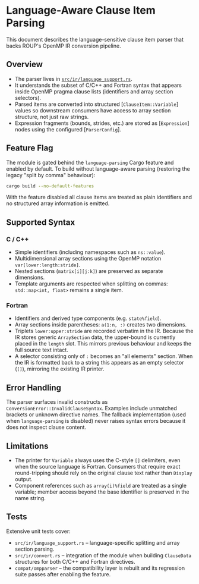 # Language-Aware Clause Item Parsing

This document describes the language-sensitive clause item parser that backs
ROUP's OpenMP IR conversion pipeline.

## Overview

* The parser lives in [`src/ir/language_support.rs`](../src/ir/language_support.rs).
* It understands the subset of C/C++ and Fortran syntax that appears inside
  OpenMP pragma clause lists (identifiers and array section selectors).
* Parsed items are converted into structured [`ClauseItem::Variable`] values so
  downstream consumers have access to array section structure, not just raw
  strings.
* Expression fragments (bounds, strides, etc.) are stored as [`Expression`]
  nodes using the configured [`ParserConfig`].

## Feature Flag

The module is gated behind the `language-parsing` Cargo feature and enabled by
default. To build without language-aware parsing (restoring the legacy "split
by comma" behaviour):

```bash
cargo build --no-default-features
```

With the feature disabled all clause items are treated as plain identifiers and
no structured array information is emitted.

## Supported Syntax

### C / C++

* Simple identifiers (including namespaces such as `ns::value`).
* Multidimensional array sections using the OpenMP notation
  `var[lower:length:stride]`.
* Nested sections (`matrix[i][j:k]`) are preserved as separate dimensions.
* Template arguments are respected when splitting on commas:
  `std::map<int, float>` remains a single item.

### Fortran

* Identifiers and derived type components (e.g. `state%field`).
* Array sections inside parentheses: `a(1:n, :)` creates two dimensions.
* Triplets `lower:upper:stride` are recorded verbatim in the IR. Because the IR
  stores generic `ArraySection` data, the upper-bound is currently placed in the
  `length` slot. This mirrors previous behaviour and keeps the full source text
  intact.
* A selector consisting only of `:` becomes an "all elements" section. When the
  IR is formatted back to a string this appears as an empty selector (`[]`),
  mirroring the existing IR printer.

## Error Handling

The parser surfaces invalid constructs as
`ConversionError::InvalidClauseSyntax`. Examples include unmatched brackets or
unknown directive names. The fallback implementation (used when
`language-parsing` is disabled) never raises syntax errors because it does not
inspect clause content.

## Limitations

* The printer for `Variable` always uses the C-style `[]` delimiters, even when
  the source language is Fortran. Consumers that require exact round-tripping
  should rely on the original clause text rather than `Display` output.
* Component references such as `array(i)%field` are treated as a single
  variable; member access beyond the base identifier is preserved in the name
  string.

## Tests

Extensive unit tests cover:

* `src/ir/language_support.rs` – language-specific splitting and array
  section parsing.
* `src/ir/convert.rs` – integration of the module when building `ClauseData`
  structures for both C/C++ and Fortran directives.
* `compat/ompparser` – the compatibility layer is rebuilt and its regression
  suite passes after enabling the feature.

